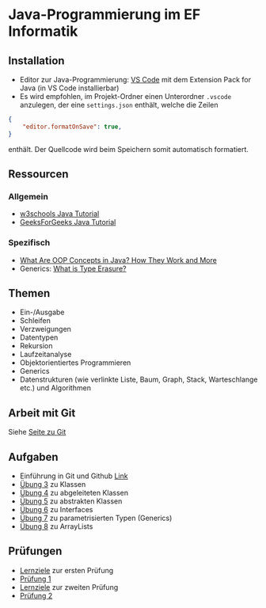 # Java-Programmierung im EF Informatik

## Installation

- Editor zur Java-Programmierung: [VS Code](https://code.visualstudio.com/) mit dem Extension Pack for Java (in VS Code installierbar)
- Es wird empfohlen, im Projekt-Ordner einen Unterordner `.vscode` anzulegen, der eine `settings.json` enthält, welche die Zeilen

```json
{
    "editor.formatOnSave": true,
}
```

enthält. Der Quellcode wird beim Speichern somit automatisch formatiert.

## Ressourcen

### Allgemein

- [w3schools Java Tutorial](https://www.w3schools.com/java/default.asp)
- [GeeksForGeeks Java Tutorial](https://www.geeksforgeeks.org/java/)

### Spezifisch

- [What Are OOP Concepts in Java? How They Work and More](https://stackify.com/oops-concepts-in-java/)
- Generics: [What is Type Erasure?](https://www.david-merrick.com/2017/09/19/what-is-type-erasure/)

## Themen

- Ein-/Ausgabe
- Schleifen
- Verzweigungen
- Datentypen
- Rekursion
- Laufzeitanalyse
- Objektorientiertes Programmieren
- Generics
- Datenstrukturen (wie verlinkte Liste, Baum, Graph, Stack, Warteschlange etc.) und Algorithmen

## Arbeit mit Git

Siehe [Seite zu Git](GIT.md)

## Aufgaben

- Einführung in Git und Github [Link](https://classroom.github.com/a/Au95RH-b)
- [Übung 3](https://classroom.github.com/a/wVc3AoTq) zu Klassen
- [Übung 4](https://classroom.github.com/a/1zxwLAoX) zu abgeleiteten Klassen
- [Übung 5](https://classroom.github.com/a/Gbaskz3C) zu abstrakten Klassen
- [Übung 6](https://classroom.github.com/a/zq2iqHQe) zu Interfaces
- [Übung 7](https://classroom.github.com/a/3fqnr3aq) zu parametrisierten Typen (Generics)
- [Übung 8](https://classroom.github.com/a/9nWM4gI5) zu ArrayLists

## Prüfungen

- [Lernziele](Lernziele_Java_Programmierung_1_EFI.pdf) zur ersten Prüfung
- [Prüfung 1](https://classroom.github.com/a/y6BNzA95)
- [Lernziele](Lernziele%202.%20Pr%C3%BCfung.pdf) zur zweiten Prüfung
- [Prüfung 2](https://classroom.github.com/a/J191VUbl)
